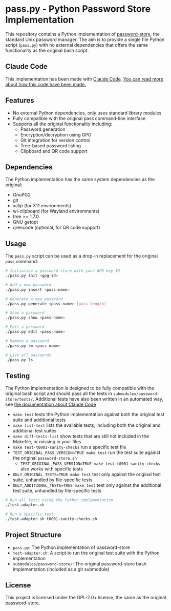 # pass.py - Python Password Store Implementation

This repository contains a Python implementation of [password-store](https://www.passwordstore.org/), the standard Unix password manager. The aim is to provide a single file Python script (`pass.py`) with no external dependencies that offers the same functionality as the original bash script.

## Claude Code

This implementation has been made with [Claude Code](https://github.com/anthropics/claude-code). [You can read more about how this code have been made.](chat_history/00-INDEX.md)

## Features

- No external Python dependencies, only uses standard library modules
- Fully compatible with the original pass command-line interface
- Supports all the original functionality including:
  - Password generation
  - Encryption/decryption using GPG
  - Git integration for version control
  - Tree-based password listing
  - Clipboard and QR code support

## Dependencies

The Python implementation has the same system dependencies as the original:

- GnuPG2
- git
- xclip (for X11 environments)
- wl-clipboard (for Wayland environments)
- tree >= 1.7.0
- GNU getopt
- qrencode (optional, for QR code support)

## Usage

The `pass.py` script can be used as a drop-in replacement for the original `pass` command:

```bash
# Initialize a password store with your GPG key ID
./pass.py init <gpg-id>

# Add a new password
./pass.py insert <pass-name>

# Generate a new password
./pass.py generate <pass-name> [pass-length]

# Show a password
./pass.py show <pass-name>

# Edit a password
./pass.py edit <pass-name>

# Remove a password
./pass.py rm <pass-name>

# List all passwords
./pass.py ls
```

## Testing

The Python implementation is designed to be fully compatible with the original bash script and should pass all the tests in `submodules/password-store/tests/`. Additional tests have also been written in an automated way, see [the documentation about Claude Code](chat_history/00-INDEX.md)

- `make test` tests the Python implementation against both the original test suite and additional tests
- `make list-test` lists the available tests, including both the original and additional test suites
- `make diff-tests-list` show tests that are still not included in the Makefile, or missing in your files
- `make test-t0001-sanity-checks` run a specific test file
- `TEST_ORIGINAL_PASS_VERSION=TRUE make test` run the test suite against the original `password-store.sh`
  - `TEST_ORIGINAL_PASS_VERSION=TRUE make test-t0001-sanity-checks` also works with specific tests
- `ONLY_ORIGINAL_TESTS=TRUE make test` test only against the original test suite, unhandled by file-specific tests
- `ONLY_ADDITIONAL_TESTS=TRUE make test` test only against the additional test suite, unhandled by file-specific tests

```bash
# Run all tests using the Python implementation
./test-adapter.sh

# Run a specific test
./test-adapter.sh t0001-sanity-checks.sh
```

## Project Structure

- `pass.py`: The Python implementation of password-store
- `test-adapter.sh`: A script to run the original test suite with the Python implementation
- `submodules/password-store/`: The original password-store bash implementation (included as a git submodule)

## License

This project is licensed under the GPL-2.0+ license, the same as the original password-store.
